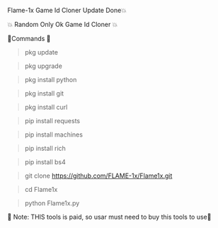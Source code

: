 Flame-1x Game Id Cloner  Update Done💥

💥 Random Only Ok Game Id Cloner 💥

💢Commands 🥀

> pkg update

> pkg upgrade

> pkg install python

> pkg install git

> pkg install curl

> pip install requests

> pip install machines

> pip install rich

> pip install bs4

> git clone https://github.com/FLAME-1x/Flame1x.git

> cd Flame1x

> python Flame1x.py

🥀 Note: THIS tools is paid, so usar must need to buy this tools to use🥱
